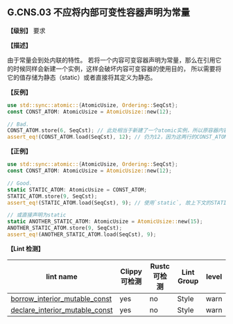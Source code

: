 ## G.CNS.03 不应将内部可变性容器声明为常量

**【级别】** 要求

**【描述】**

由于常量会到处内联的特性。
若将一个内容可变容器声明为常量，那么在引用它的时候同样会新建一个实例，这样会破坏内容可变容器的使用目的，
所以需要将它的值存储为静态（static）或者直接将其定义为静态。

**【反例】**

```rust
use std::sync::atomic::{AtomicUsize, Ordering::SeqCst};
const CONST_ATOM: AtomicUsize = AtomicUsize::new(12);

// Bad.
CONST_ATOM.store(6, SeqCst); // 此处相当于新建了一个atomic实例，所以原容器内容并未改变
assert_eq!(CONST_ATOM.load(SeqCst), 12); // 仍为12，因为这两行的CONST_ATOM为不同实例

```

**【正例】**

```rust
use std::sync::atomic::{AtomicUsize, Ordering::SeqCst};
const CONST_ATOM: AtomicUsize = AtomicUsize::new(12);

// Good.
static STATIC_ATOM: AtomicUsize = CONST_ATOM;
STATIC_ATOM.store(9, SeqCst);
assert_eq!(STATIC_ATOM.load(SeqCst), 9); // 使用`static`, 故上下文的STATIC_ATOM皆指向同一个实例

// 或直接声明为static
static ANOTHER_STATIC_ATOM: AtomicUsize = AtomicUsize::new(15);
ANOTHER_STATIC_ATOM.store(9, SeqCst);
assert_eq!(ANOTHER_STATIC_ATOM.load(SeqCst), 9);
```

**【Lint 检测】**

| lint name | Clippy 可检测 | Rustc 可检测 | Lint Group | level |
| ------ | ---- | --------- | ------ | ------ | 
| [borrow_interior_mutable_const](https://rust-lang.github.io/rust-clippy/master/#borrow_interior_mutable_const) | yes| no | Style | warn |
| [declare_interior_mutable_const](https://rust-lang.github.io/rust-clippy/master/#declare_interior_mutable_const) | yes| no | Style | warn |
